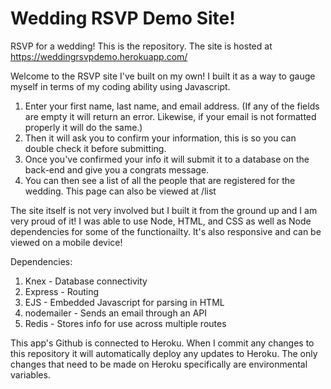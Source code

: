 # Wedding RSVP Demo Site!
RSVP for a wedding!
This is the repository.
The site is hosted at https://weddingrsvpdemo.herokuapp.com/

Welcome to the RSVP site I've built on my own! I built it as a way to gauge myself in terms of my coding ability using Javascript.

1) Enter your first name, last name, and email address. (If any of the fields are empty it will return an error. Likewise, if your email is not formatted properly it will do the same.)
2) Then it will ask you to confirm your information, this is so you can double check it before submitting.
3) Once you've confirmed your info it will submit it to a database on the back-end and give you a congrats message.
4) You can then see a list of all the people that are registered for the wedding. This page can also be viewed at /list

The site itself is not very involved but I built it from the ground up and I am very proud of it! I was able to use Node, HTML, and CSS as well as Node dependencies for some of the functionailty. It's also responsive and can be viewed on a mobile device!

Dependencies:
1) Knex - Database connectivity
2) Express - Routing
3) EJS - Embedded Javascript for parsing in HTML
4) nodemailer - Sends an email through an API
5) Redis - Stores info for use across multiple routes

This app's Github is connected to Heroku. When I commit any changes to this repository it will automatically deploy any updates to Heroku. The only changes that need to be made on Heroku specifically are environmental variables.
